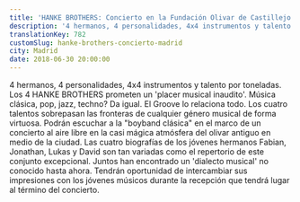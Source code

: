 ```yaml
---
title: 'HANKE BROTHERS: Concierto en la Fundación Olivar de Castillejo'
description: '4 hermanos, 4 personalidades, 4x4 instrumentos y talento por toneladas: les invitamos  a un concierto "esperado inaudito" en el Olivar de Castillejo, Madrid'
translationKey: 782
customSlug: hanke-brothers-concierto-madrid
city: Madrid
date: 2018-06-30 20:00:00
---
```


4 hermanos, 4 personalidades, 4x4 instrumentos y talento por toneladas. Los 4 HANKE BROTHERS prometen un 'placer musical inaudito'. Música clásica, pop, jazz, techno? Da igual. El Groove lo relaciona todo. Los cuatro talentos sobrepasan las fronteras de cualquier género musical de forma virtuosa. Podrán escuchar a la "boyband clásica" en el marco de un concierto al aire libre en la casi mágica atmósfera del olivar antiguo en medio de la ciudad. Las cuatro biografías de los jóvenes hermanos Fabian, Jonathan, Lukas y David son tan variadas como el repertorio de este conjunto excepcional. Juntos han encontrado un 'dialecto musical' no conocido hasta ahora. Tendrán oportunidad de intercambiar sus impresiones con los jóvenes músicos durante la recepción que tendrá lugar al término del concierto.
